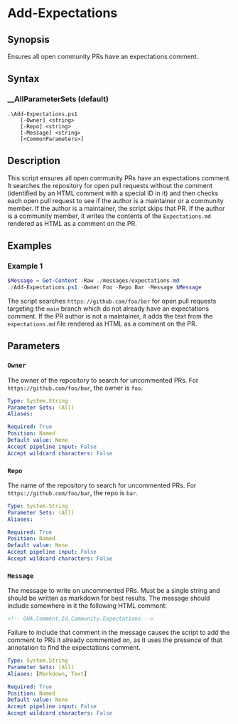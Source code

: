 # Add-Expectations

## Synopsis

Ensures all open community PRs have an expectations comment.

## Syntax

### __AllParameterSets (default)

```syntax
.\Add-Expectations.ps1
    [-Owner] <string>
    [-Repo] <string>
    [-Message] <string>
    [<CommonParameters>]
```

## Description

This script ensures all open community PRs have an expectations comment. It searches the repository
for open pull requests without the comment (identified by an HTML comment with a special ID in it)
and then checks each open pull request to see if the author is a maintainer or a community member.
If the author is a maintainer, the script skips that PR. If the author is a community member, it
writes the contents of the `Expectations.md` rendered as HTML as a comment on the PR.

## Examples

### Example 1

```powershell
$Message = Get-Content -Raw ./messages/expectations.md
./Add-Expectations.ps1 -Owner Foo -Repo Bar -Message $Message
```

The script searches `https://github.com/foo/bar` for open pull requests targeting the `main` branch
which do not already have an expectations comment. If the PR author is not a maintainer, it adds the
text from the `expectations.md` file rendered as HTML as a comment on the PR.

## Parameters

### `Owner`

The owner of the repository to search for uncommented PRs. For `https://github.com/foo/bar`, the
owner is `foo`.

```yaml
Type: System.String
Parameter Sets: (All)
Aliases:

Required: True
Position: Named
Default value: None
Accept pipeline input: False
Accept wildcard characters: False
```

### `Repo`

The name of the repository to search for uncommented PRs. For `https://github.com/foo/bar`, the repo
is `bar`.

```yaml
Type: System.String
Parameter Sets: (All)
Aliases:

Required: True
Position: Named
Default value: None
Accept pipeline input: False
Accept wildcard characters: False
```

### `Message`

The message to write on uncommented PRs. Must be a single string and should be written as markdown
for best results. The message should include somewhere in it the following HTML comment:

```html
<!-- GHA.Comment.Id.Community.Expectations -->
```

Failure to include that comment in the message causes the script to add the comment to PRs it
already commented on, as it uses the presence of that annotation to find the expectations comment.

```yaml
Type: System.String
Parameter Sets: (All)
Aliases: [Markdown, Text]

Required: True
Position: Named
Default value: None
Accept pipeline input: False
Accept wildcard characters: False
```
